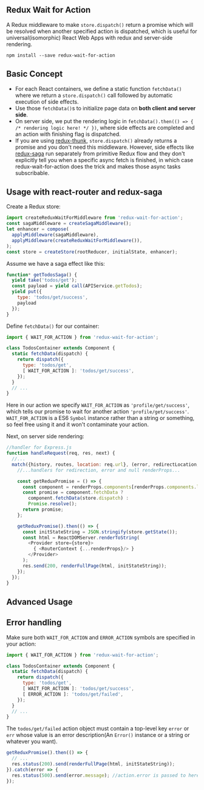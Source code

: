 Redux Wait for Action
--------------------
A Redux middleware to make `store.dispatch()` return a promise which will be resolved when another specified action is dispatched, which is useful for universal(isomorphic) React Web Apps with redux and server-side rendering.

```
npm install --save redux-wait-for-action
```

Basic Concept
-------------
* For each React containers, we define a static function `fetchData()` where we return a `store.dispatch()` call followed by automatic execution of side effects.
* Use those `fetchData()`s to initialize page data on **both client and server side**.
* On server side, we put the rendering logic in `fetchData().then(() => { /* rendering logic here! */ })`, where side effects are completed and an action with finishing flag is dispatched.
* If you are using [redux-thunk](https://github.com/gaearon/redux-thunk), `store.dispatch()` already returns a promise and you don't need this middleware. However, side effects like [redux-saga](https://github.com/yelouafi/redux-saga) run separately from primitive Redux flow and they don't explicitly tell you when a specific async fetch is finished, in which case redux-wait-for-action does the trick and makes those async tasks subscribable.

Usage with react-router and redux-saga
--------------------------------------
Create a Redux store:
```javascript
import createReduxWaitForMiddleware from 'redux-wait-for-action';
const sagaMiddleware = createSagaMiddleware();
let enhancer = compose(
  applyMiddleware(sagaMiddleware),
  applyMiddleware(createReduxWaitForMiddleware()),
);
const store = createStore(rootReducer, initialState, enhancer);
```
Assume we have a saga effect like this:
```javascript
function* getTodosSaga() {
  yield take('todos/get');
  const payload = yield call(APIService.getTodos);
  yield put({
    type: 'todos/get/success',
    payload
  });
}
```
Define `fetchData()` for our container:
```javascript
import { WAIT_FOR_ACTION } from 'redux-wait-for-action';

class TodosContainer extends Component {
  static fetchData(dispatch) {
    return dispatch({
      type: 'todos/get',
      [ WAIT_FOR_ACTION ]: 'todos/get/success',
    });
  }
  // ...
}
```
Here in our action we specify `WAIT_FOR_ACTION` as `'profile/get/success'`, which tells our promise to wait for another action `'profile/get/success'`. `WAIT_FOR_ACTION` is a ES6 `Symbol` instance rather than a string or something, so feel free using it and it won't contaminate your action.

Next, on server side rendering:
```javascript
//handler for Express.js
function handleRequest(req, res, next) {
  //...
  match({history, routes, location: req.url}, (error, redirectLocation, renderProps) => {
    //...handlers for redirection, error and null renderProps...

    const getReduxPromise = () => {
      const component = renderProps.components[renderProps.components.length - 1].WrappedComponent;
      const promise = component.fetchData ?
        component.fetchData(store.dispatch) :
        Promise.resolve();
      return promise;
    };

    getReduxPromise().then(() => {
      const initStateString = JSON.stringify(store.getState());
      const html = ReactDOMServer.renderToString(
        <Provider store={store}>
          { <RouterContext {...renderProps}/> }
        </Provider>
      );
      res.send(200, renderFullPage(html, initStateString));
    });
  });
}
```

Advanced Usage
--------------
## Error handling
Make sure both `WAIT_FOR_ACTION` and `ERROR_ACTION` symbols are specified in your action:
```javascript
import { WAIT_FOR_ACTION } from 'redux-wait-for-action';

class TodosContainer extends Component {
  static fetchData(dispatch) {
    return dispatch({
      type: 'todos/get',
      [ WAIT_FOR_ACTION ]: 'todos/get/success',
      [ ERROR_ACTION ]: 'todos/get/failed',
    });
  }
  // ...
}
```
The `todos/get/failed` action object must contain a top-level key `error` or `err` whose value is an error description(An `Error()` instance or a string or whatever you want).
```javascript
getReduxPromise().then(() => {
  // ...
  res.status(200).send(renderFullPage(html, initStateString));
}).catch(error => {
  res.status(500).send(error.message); //action.error is passed to here
});
```

